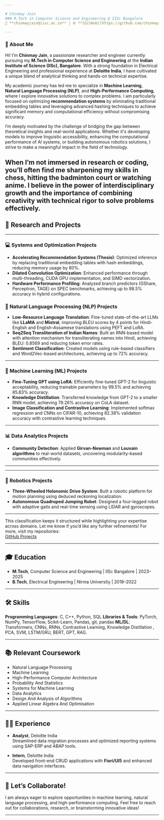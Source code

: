 ```yaml
---

# Chinmay Jain  
### M.Tech in Computer Science and Engineering @ IISc Bangalore  
📧 **chinmayjain@iisc.ac.in** | 🌐 **[GitHub](https://github.com/chinmayjainnnn)** | 🖇️ **[LinkedIn](https://www.linkedin.com/in/chinmay-jain-b7822816b/)**  

---
```


### 👋 About Me

Hi! I’m **Chinmay Jain**, a passionate researcher and engineer currently pursuing my **M.Tech in Computer Science and Engineering** at the **Indian Institute of Science (IISc), Bangalore**. With a strong foundation in Electrical Engineering and professional experience at **Deloitte India**, I have cultivated a unique blend of analytical thinking and hands-on technical expertise.

My academic journey has led me to specialize in **Machine Learning**, **Natural Language Processing (NLP)**, and **High-Performance Computing**, where I explore innovative solutions to complex problems. I am particularly focused on optimizing **recommendation systems** by eliminating traditional embedding tables and leveraging advanced hashing techniques to achieve significant memory and computational efficiency without compromising accuracy.

I’m deeply motivated by the challenge of bridging the gap between theoretical insights and real-world applications. Whether it's developing models to improve linguistic accessibility, enhancing the computational performance of AI systems, or building autonomous robotics solutions, I strive to make a meaningful impact in the field of technology.

When I’m not immersed in research or coding, you’ll often find me sharpening my skills in chess, hitting the badminton court or watching anime. I believe in the power of interdisciplinary growth and the importance of combining creativity with technical rigor to solve problems effectively.
---

## 🔬 **Research and Projects**  
---
### 💻 **Systems and Optimization Projects**  
- **Accelerating Recommendation Systems (Thesis)**: Optimized inference by replacing traditional embedding tables with hash embeddings, reducing memory usage by 80%.  
- **Dilated Convolution Optimization**: Enhanced performance through multi-threading, CUDA GPU implementation, and SIMD vectorization.
- **Hardware Performance Profiling**: Analyzed branch predictors (GShare, Perceptron, TAGE) on SPEC benchmarks, achieving up to 98.5% accuracy in hybrid configurations.


### 📝 **Natural Language Processing (NLP) Projects**  
- **Low-Resource Language Translation**: Fine-tuned state-of-the-art LLMs like **LLaMA** and **Mistral**, improving BLEU scores by 4 points for Hindi-English and English-Assamese translations using PEFT and LoRA.  
- **Seq2Seq Transliteration of Indian Names**: Built an RNN-based model with attention mechanism for transliterating names into Hindi, achieving BLEU: 0.8569 and reducing token error rates.  
- **Sentiment Classification**: Created models using rule-based classifiers and Word2Vec-based architectures, achieving up to 72% accuracy.  

---

### 🤖 **Machine Learning (ML) Projects**  
- **Fine-Tuning GPT using LoRA**: Efficiently fine-tuned GPT-2 for linguistic acceptability, reducing trainable parameters by 99.5% and achieving 85.83% accuracy.  
- **Knowledge Distillation**: Transferred knowledge from GPT-2 to a smaller RNN model, achieving 79.26% accuracy on CoLA dataset.  
- **Image Classification and Contrastive Learning**: Implemented softmax regression and CNNs on CIFAR-10, achieving 82.38% validation accuracy with contrastive learning techniques.  

---

### 📊 **Data Analytics Projects**  
- **Community Detection**: Applied **Girvan-Newman** and **Louvain algorithms** to real-world datasets, uncovering modularity-based communities effectively.  
  

---



---

### 🤖 **Robotics Projects**  
- **Three-Wheeled Holonomic Drive System**: Built a robotic platform for motion planning using deduced reckoning localization.  
- **Autonomous Quadruped Jumping Robot**: Designed a four-legged robot with adaptive gaits and real-time sensing using LIDAR and gyroscopes.  

---

This classification keeps it structured while highlighting your expertise across domains. Let me know if you’d like any further refinements!
For more, visit my repositories:  
[GitHub Projects](https://github.com/chinmayjainnnn)  

---

## 🎓 **Education**  

- **M.Tech**, Computer Science and Engineering | IISc Bangalore | 2023–2025  
- **B.Tech**, Electrical Engineering | Nirma University | 2018–2022 

---

## 🛠️ **Skills**  

**Programming Languages**: C, C++, Python, SQL 
**Libraries & Tools**: PyTorch, NumPy, TensorFlow, Scikit-Learn, Pandas, git, pandas
**ML/DL**: Transformers, CNNs, RNNs, Contrastive Learning, Knowledge Distillation , PCA, SVM, LSTM/GRU, BERT, GPT, RAG.

---

## 📚 **Relevant Coursework**  

- Natural Language Processing  
- Machine Learning  
- High-Performance Computer Architecture  
- Probability And Statistics 
- Systems for Machine Learning
- Data Analytics
- Design And Analysis of Algorithms
- Applied Linear Algebra And Optimisation

---

## 👨‍💻 **Experience**  

- **Analyst**, Deloitte India  
  Streamlined data migration processes and optimized reporting systems using SAP-ERP and ABAP tools.  

- **Intern**, Deloitte India  
  Developed front-end CRUD applications with **Fiori/UI5** and enhanced data navigation interfaces.  

---

## 🤝 **Let’s Collaborate!**  

I am always eager to explore opportunities in machine learning, natural language processing, and high-performance computing. Feel free to reach out for collaborations, research, or brainstorming innovative ideas!  

--- 
